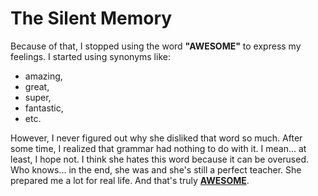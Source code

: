 # The Silent Memory

Because of that, I stopped using the word **"AWESOME"** to express my feelings. I started using synonyms like:
- amazing,
- great,
- super,
- fantastic,
- etc.

However, I never figured out why she disliked that word so much. After some time, I realized that grammar had nothing to do with it. I mean... at least, I hope not. I think she hates this word because it can be overused. Who knows... in the end, she was and she's still a perfect teacher. She prepared me a lot for real life. And that's truly **[AWESOME]()**.
